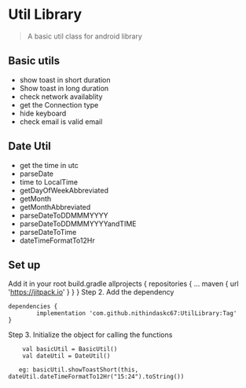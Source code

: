 #  Util Library 
> A basic util class for android library

## Basic utils
* show toast in short duration
* Show toast in long duration
* check network availablity
* get the Connection type
* hide keyboard
* check email is valid email

## Date Util
* get the time in utc
* parseDate
* time to LocalTime
* getDayOfWeekAbbreviated
* getMonth
* getMonthAbbreviated
* parseDateToDDMMMYYYY
* parseDateToDDMMMYYYYandTIME
* parseDateToTime
* dateTimeFormatTo12Hr




## Set up
Add it in your root build.gradle
	allprojects {
		repositories {
			...
			maven { url 'https://jitpack.io' }
		}
	}
Step 2. Add the dependency

	dependencies {
	        implementation 'com.github.nithindaskc67:UtilLibrary:Tag'
	}
Step 3. Initialize the object for calling the functions

        val basicUtil = BasicUtil()
        val dateUtil = DateUtil()
        
       eg: basicUtil.showToastShort(this, dateUtil.dateTimeFormatTo12Hr("15:24").toString())
      


